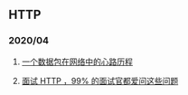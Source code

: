 ## HTTP

### 2020/04

1. [一个数据包在网络中的心路历程](https://www.cnblogs.com/xiaolincoding/p/12508499.html)

2. [面试 HTTP ，99% 的面试官都爱问这些问题](https://mp.weixin.qq.com/s/d9mDXO-dxeYUPMIii_scrg)
